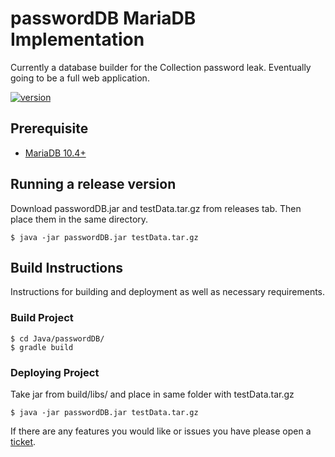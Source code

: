 # passwordDB MariaDB Implementation
Currently a database builder for the Collection password leak.
Eventually going to be a full web application.

[![version](https://img.shields.io/github/v/tag/TheDarkUndoing/passwordDB)](https://github.com/TheDarkUndoing/passwordDB/releases)





## Prerequisite
- [MariaDB 10.4+](https://downloads.mariadb.org/)

## Running a release version
Download passwordDB.jar and testData.tar.gz from releases tab.
Then place them in the same directory.
```
$ java -jar passwordDB.jar testData.tar.gz
```

## Build Instructions
Instructions for building and deployment as well as necessary requirements.

### Build Project
```
$ cd Java/passwordDB/
$ gradle build
```
### Deploying Project
Take jar from build/libs/ and place in same folder with testData.tar.gz
```
$ java -jar passwordDB.jar testData.tar.gz
```

If there are any features you would like or issues you have please open a [ticket](https://github.com/TheDarkUndoing/passwordDB/issues/).
